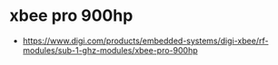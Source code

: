 # xbee pro 900hp

* https://www.digi.com/products/embedded-systems/digi-xbee/rf-modules/sub-1-ghz-modules/xbee-pro-900hp
